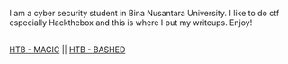 I am a cyber security student in Bina Nusantara University. I like to do ctf especially Hackthebox and this is where I put my writeups. Enjoy!
<br><br>

[HTB - MAGIC](https://corporalcat.github.io/Writeups/Magic/) || [HTB - BASHED](https://corporalcat.github.io/Writeups/Bashed/)



